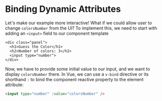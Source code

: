 # Binding Dynamic Attributes

Let's make our example more interactive! What if we could allow user to change `colorsNumber` from the UI? To implement this, we need to start with adding an `<input>` field to our component template

```html{4}
<div class="panel">
  <h1>Guess the Color</h1>
  <h2>Number of colors: 3</h2>
  <input type="number">
</div>
```

Now, we have to provide some initial value to our input, and we want to display `colorsNumber` there. In Vue, we can use a `v-bind` directive or its shorthand `:` to bind the component reactive property to the element attribute:

```html
<input type="number" :value="colorsNumber" />
```
